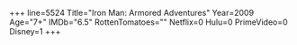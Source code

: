 +++
line=5524
Title="Iron Man: Armored Adventures"
Year=2009
Age="7+"
IMDb="6.5"
RottenTomatoes=""
Netflix=0
Hulu=0
PrimeVideo=0
Disney=1
+++

